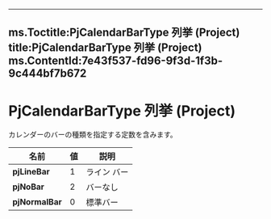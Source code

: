 

---
ms.Toctitle:PjCalendarBarType 列挙 (Project)
title:PjCalendarBarType 列挙 (Project)
ms.ContentId:7e43f537-fd96-9f3d-1f3b-9c444bf7b672
---
# PjCalendarBarType 列挙 (Project)




カレンダーのバーの種類を指定する定数を含みます。

|**名前**|**値**|**説明**|
|---|---|---|
|**pjLineBar**|1|ライン バー|
|**pjNoBar**|2|バーなし|
|**pjNormalBar**|0|標準バー|




